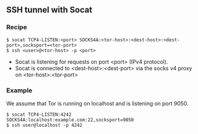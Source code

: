 ## SSH tunnel with Socat

### Recipe

    $ socat TCP4-LISTEN:<port> SOCKS4A:<tor-host>:<dest-host>:<dest-port>,socksport=<tor-port>
    $ ssh <user>@<tor-host> -p <port>

- Socat is listening for requests on port &lt;port&gt; (IPv4 protocol).
- Socat is connected to &lt;dest-host&gt;:&lt;dest-port&gt; via the socks v4 proxy on &lt;tor-host&gt;:&lt;tor-port&gt;

### Example

We assume that Tor is running on localhost and is listening on port 9050.


    $ socat TCP4-LISTEN:4242 SOCKS4A:localhost:example.com:22,socksport=9050
    $ ssh user@localhost -p 4242
